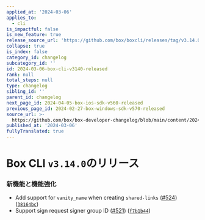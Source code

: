 ```yaml
---
applied_at: '2024-03-06'
applies_to:
  - cli
is_impactful: false
is_new_feature: true
release_source_url: 'https://github.com/box/boxcli/releases/tag/v3.14.0'
collapse: true
is_index: false
category_id: changelog
subcategory_id: ''
id: 2024-03-06-box-cli-v3140-released
rank: null
total_steps: null
type: changelog
sibling_id: ''
parent_id: changelog
next_page_id: 2024-04-05-box-ios-sdk-v560-released
previous_page_id: 2024-02-27-box-windows-sdk-v570-released
source_url: >-
  https://github.com/box/box-developer-changelog/blob/main/content/2024/03-06-box-cli-v3140-released.md
published_at: '2024-03-06'
fullyTranslated: true
---
```

# Box CLI `v3.14.0`のリリース

### 新機能と機能強化

* Add support for `vanity_name` when creating `shared-links` ([#524][1]) ([`38164bc`][2])
* Support sign request signer group ID ([#521][3]) ([`f7b1b44`][4])

[1]: https://github.com/box/boxcli/issues/524

[2]: https://github.com/box/boxcli/commit/38164bc716879aef0a8a2b973a9c6fc7eb705978

[3]: https://github.com/box/boxcli/issues/521

[4]: https://github.com/box/boxcli/commit/f7b1b4409e0f72c264cc23a0f1ca1849060bf121

